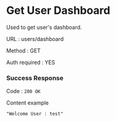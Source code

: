 # Get User Dashboard

Used to get user's dashboard.

URL : users/dashboard

Method : GET

Auth required : YES

### Success Response

Code : `200 OK`

Content example

    
    "Welcome User : test"
    